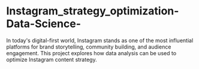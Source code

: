 # Instagram_strategy_optimization-Data-Science-
In today's digital-first world, Instagram stands as one of the most influential platforms for brand storytelling, community building, and audience engagement. This project explores how data analysis can be used to optimize Instagram content strategy.
